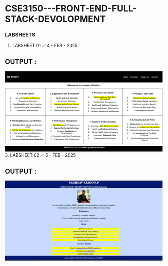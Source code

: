 # CSE3150---FRONT-END-FULL-STACK-DEVOLOPMENT
### LABSHEETS 
1. LABSHEET 01 ✅ 4 - FEB - 2025
## OUTPUT :
![](LABSHEET01/LABSHEET01.png)
3. LABSHEET 02 ✅ 5 - FEB - 2025
## OUTPUT :
![](LABSHEET02/Output.png)
